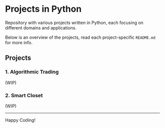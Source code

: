 # Projects in Python

Repository with various projects written in Python, each focusing on different domains and applications.

Below is an overview of the projects, read each project-specific `README.md` for more info.

## Projects

### 1. Algorithmic Trading

(WIP)

### 2. Smart Closet

(WIP)

---

Happy Coding!